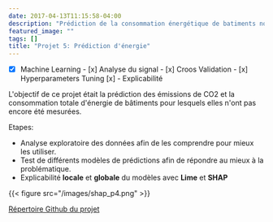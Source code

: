 ```yaml
---
date: 2017-04-13T11:15:58-04:00
description: "Prédiction de la consommation énergétique de batiments non destinés à l'habitation"
featured_image: ""
tags: []
title: "Projet 5: Prédiction d'énergie"
---
```


- [x] Machine Learning  - [x] Analyse du signal - [x] Croos Validation - [x] Hyperparameters Tuning [x] - Explicabilité 

L'objectif de ce projet était la prédiction des émissions de CO2 et la consommation totale d'énergie de bâtiments pour lesquels elles n'ont pas encore été mesurées.

Etapes:
* Analyse exploratoire des données afin de les comprendre pour mieux les utiliser.
* Test de différents modèles de prédictions afin de répondre au mieux à la problématique.
* Explicabilité **locale** et **globale** du modèles avec **Lime** et **SHAP**

{{< figure src="/images/shap_p4.png" >}}

[Répertoire Github du projet](https://github.com/azioba/Notebook)
